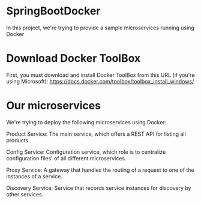 # SpringBootDocker
In this project, we're trying to provide a sample microservices running using Docker 

# Download Docker ToolBox
First, you must download and install Docker ToolBox from this URL (if you're using Microsoft): https://docs.docker.com/toolbox/toolbox_install_windows/

# Our microservices
We're trying to deploy the following microservices using Docker:

  Product Service: The main service, which offers a REST API for listing all products.

  Config Service: Configuration service, which role is to centralize configuration files' of all different microservices.
  
  Proxy Service: A gateway that handles the routing of a request to one of the instances of a service.

  Discovery Service: Service that records service instances for discovery by other services.
  
  

